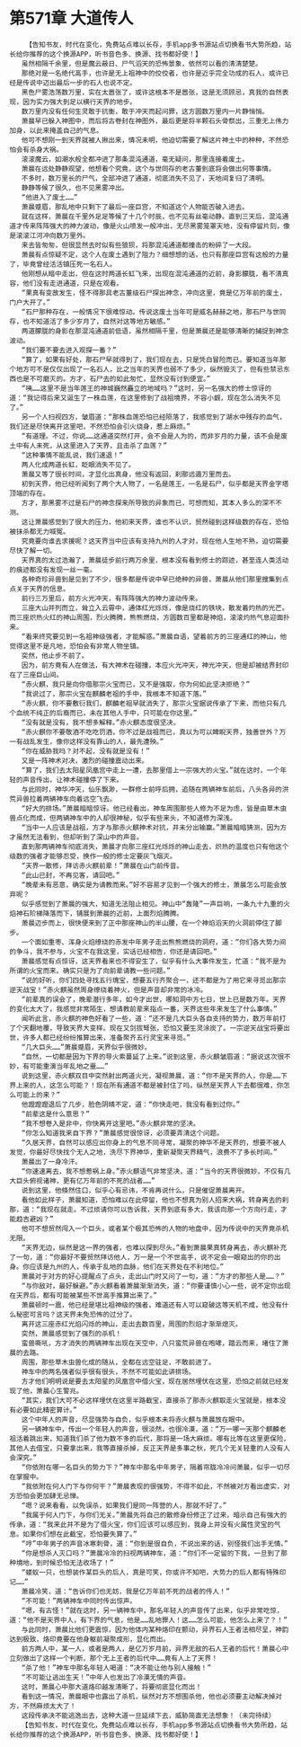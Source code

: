 # 第571章 大道传人
        【告知书友，时代在变化，免费站点难以长存，手机app多书源站点切换看书大势所趋，站长给你推荐的这个换源APP，听书音色多、换源、找书都好使！】
       虽然相隔千余里，但是魔云蔽日、尸气滔天的恐怖景象，依然可以看的清清楚楚。
       那绝对是一名绝代高手，也许是无上祖神中的佼佼者，也许是近乎完全功成的石人，或许已经是传说中迈出最后一步的石人也说不定。
       黑色尸雾浩荡数万里，实在太嚣张了，或许这根本不是嚣张，这是无须顾忌，真我的自然表现，因为实力强大到足以横行天界的地步。
       数万里内没有任何生灵敢于抗衡，敢于冲天而起问罪，这方圆数万里内一片静悄悄。
       萧晨早已躲入神图中，而后将古卷封在神图外，最后更是将半颗石头骨祭出，三重无上伟力加身，以此来掩盖自己的气息。
       他可不想刚一到天界就被人揪出来，情况未明，他迫切需要了解这片神土中的种种，不然恐怕会有杀身大祸。
       滚滚魔云，如潮水般全都冲进了那条混沌通道，毫无疑问，那里连接着废土。
       萧晨在远处静静观望，他想看个究竟，这个与世同存的老古董到底将会做出何等事情。
       不多时，数万里长的尸气，全部冲进了通道，彻底消失不见了，天地间复归了清明。
       静静等候了很久，也不见黑雾冲出。
       “他进入了废土……”
       萧晨蹙眉，那乱地中只剩下了最后一座巨宫，不知道这个人物能否破入进去。
       就在这样，萧晨在千里外足足等候了十几个时辰，也不见有丝毫动静。直到三天后，混沌通道才传来阵阵强大的神力波动，像是火山喷发一般冲出，无尽黑雾笼罩天地，没有停留片刻，像是滚滚江河冲向数万里外。
       来去皆匆匆，但很显然去时似有些狼狈，将那混沌通道都撞击的粉碎了一大段。
       萧晨有点惊疑不定，这个人在废土遇到了阻力？细想想的话，也只有那座巨宫有这般的力量了，毕竟曾经活活镇压死一名石人。
       他刚想从暗中走出，但在这时两道长虹飞来，出现在混沌通道的近前，身影朦胧，看不清真容，他们没有走进通道，只是在观看。
       “果真有变故发生，怪不得那具老古董级石尸探出神念，冲向这里，竟是亿万年前的废土，门户大开了。”
       “石尸那种存在，一般情况下很难惊动。传说这废土当年可是威名赫赫之地，那石尸与世同存，也不知道活了多少岁月了，自然对这等地方敏感。”
       两道朦胧的身影在那混沌通道前低语，虽然相隔千里，但是萧晨还是能够清晰的捕捉到神念波动。
       “我们要不要去进入观探一番？”
       “算了，如果有好处，那石尸早就得到了，我们现在去，只是凭白冒险而已。要知道当年那个地方可不是仅仅出现了一名石人，比之当年的天界也弱不了多少，纵然毁灭了，但有些禁忌东西也是不可磨灭的。方才，石尸去的如此匆忙，显然没有讨到便宜。”
       “咦……这里不是当年莲王的神城巍然矗立的地域吗？”这时，另一名强大的修士惊讶的道：“我记得后来又诞生了一株血莲，在这里修到了战祖境界，不容小觑，现在怎么消失不见了。”
       另一个人扫视四方，皱眉道：“那株血莲恐怕已经陨落了，我感觉到了湖水中残存的血气，我们还是尽快离开这里吧，不然恐怕会引火烧身，惹上麻烦。”
       “有道理。不过，你说……这通道突然打开，会不会是人为的，而非岁月的力量，该不会是废土中有人未死，从这里进入了天界，且击杀了血莲？”
       “这种事情不能乱说，我们速退！”
       两人化成两道长虹，眨眼消失不见了。
       萧晨又等了很长时间，才显化出真身，他没有返回，刹那远遁万里而去。
       初到天界，他已经听闻到了两个大人物了，一名是莲王，一名是石尸，似乎都是天界金字塔顶端的存在。
       方才，那黑雾不过是石尸的神念探来所导致的异象而已，可想而知，其本人多么的深不不测。
       这让萧晨感觉到了很大的压力，他初来天界，谁也不认识，贸然碰到这样级数的存在，恐怕被抹杀都无力喊冤。
       究竟要向谁去求援呢？这天界当中应该有支持九州的人才对，现在他人生地不熟，迫切需要尽快了解一切。
       天界真的太过浩瀚了，萧晨徒步前行两万余里，根本没有看到修士的踪迹，甚至连人类活动的痕迹都没有发现一丝一毫。
       各种奇珍异兽到是见到了不少，很多都是传说中早已绝种的异兽，萧晨从他们那里搜集到点点关于天界的信息。
       前行三万里后，前方火光冲天，有阵阵强大的神力波动传来。
       三座大山并列而立，耸立入云霄中，通体红光烁烁，像是烧红的铁块，散发着灼热的光芒。而三座炽热火红的神山周围，烈火腾腾，熊熊燃烧，方圆数百里都是神焰，滚滚灼热气息迎面扑来。
       “看来终究要见到一名祖神级强者，才能解惑。”萧晨自语，望着前方的三座通红的神山，他觉得这里不是凡地，恐怕会有非常人物坐镇。
       突然，他止步不前了。
       因为，前方竟有人在做法，有大神术在碰撞，本应火光冲天，神光冲天，但是却被结界封印在了三座巨山间。
       “赤火麒，我只是向你借那宗火宝而已，又不是强取，你为何如此坚决拒绝？”
       “我说过了，那宗火宝在麒麟老祖的手中，我根本不知道下落。”
       “赤火麒，你不要敷衍我们，麒麟老祖早就消失了，那宗火宝据说传承了下来，而他只有几个血统不纯正的后裔而已，未在其他人手中，只可能在你这里。”
       “没有就是没有，我不想多解释。”赤火麒态度很坚决。
       “赤火麒你不要敬酒不吃吃罚酒，你不过是战祖而已，真以为可以睥睨天界，独善世外？万一有战乱发生，像你这样没有靠山的人，最先遭殃。”
       “你在威胁我吗？对不起，没有就是没有！”
       又是一阵神术对决，激烈的碰撞震动出来。
       “算了，我们去太阳星凤凰宫中走上一遭，去那里借上一宗强大的火宝。”就在这时，一个年轻的声音传出，让神术碰撞停了下来。
       与此同时，神华冲天，仙乐飘渺，一群修士前呼后拥，追随在两辆神车前后，八头各异的洪荒异兽拉着两辆神车向着远空飞去。
       “好大的排场。”萧晨暗暗惊讶。他已经看出，神车周围那些人修为不足为虑，皆是由草木虫兽点化而成，但两辆神车中的人却很神秘，似乎有些来头，不知道修为深浅。
       “当中一人应该是战祖，方才与那赤火麒神术对抗，并未分出输赢。”萧晨暗暗猜测，因为方才虽然无法看到，但却听到了深山中的声音。
       直到那两辆神车彻底消失，萧晨才向那三座红光烁烁的神山走去，炽热的温度也只有他这个级数的强者才能够忍受，换作一般的修士定要灰飞烟灭。
       “天界一散修，拜访赤火麒前辈！”萧晨在山门前传音。
       “此山已封，不再见客，请回吧。”
       “晚辈未有恶意，确实是为请教而来。”好不容易才见到一个强大的修士，萧晨怎么可能会放弃呢？
       似乎感觉到了萧晨的强大，知道无法阻止相见。神山中“轰隆”一声巨响，一条九十九重的火焰神石阶梯降落而下，铺展到萧晨的近前，上面烈焰腾腾。
       萧晨迈步而上，很快便来到了正中那座神山的半山腰，在一个神焰滔天的火洞前停住了脚步。
       一个面如重枣、浑身火焰缭绕的赤发中年男子走出熊熊燃烧的洞府，道：“你们各大势力间的争斗，我不参与，火宝不在我这里，实话已经相告，你还是请回吧。”
       萧晨感觉有点惊讶，这天界看来也不得安生了，似乎有什么大事件发生，忙道：“我不是为所谓的火宝而来。确实只是为了向前辈请教一些问题。”
       “说的好听，你们四处寻找五行瑰宝，想要五行齐聚合一，还不都是为了用它来寻觅出那宗逆天战宝！”赤火麒虽然周身缭绕着神火，但是声音却非常的冰冷。
       “前辈真的误会了，晚辈潜行多年，如今才出世，哪知洞中方七日，世上已是数万年。天界的变化太大了，我感觉非常陌生，想请教前辈来指点一番，天界这些年来发生了什么事情。”
       闻听此言，赤火麒的神色好看了一些，道：“还不是几大巨头各自支持的势力，数万年前打了个天翻地覆，导致天界大变样。现在又剑拔弩张，恐怕又要生灵涂炭了。一宗逆天战宝将要出世，许多人都已经纷纷推算出来，准备聚齐五行灵宝来寻觅。”
       “几大巨头……”萧晨蹙眉，天界似乎很微妙。
       “自然，一切都是因为下界的导火索蔓延了上来。”说到这里，赤火麒皱眉道：“据说这次很不妙，有可能重演当年乱地之噩……”
       说到这里，赤火麒双目中突然射出两道火光，凝视萧晨，道：“你不是天界的人，你是……下界上来的人，这怎么可能？！现在所有通道不都是被封住了吗，纵然是天界人下去都很难，你怎么可能上的来？”
       他蹬蹬蹬退后了几步，脸色阴晴不定，道：“你快走吧，我没有看到过你。”
       “前辈这是什么意思？”
       “我不想卷入是非中，你快离开这里吧。”赤火麒非常的坚决。
       “你怎么知道我来自下界？”萧晨感觉很惊讶，必须要弄清这个问题。
       “久居天界，自然可以感应出你身上的气息不同寻常，凝聚的神华不是天界的，想要不被人发觉，你最好尽快找个无人之地，洗尽下界神华，重新凝聚天界精气，浪费不了多长时间。”
       萧晨出了一身冷汗。
       “你速速离去，我不想惹祸上身。”赤火麒语气非常坚决，道：“当今的天界很微妙，不仅有几大巨头俯视诸神，更有亿万年前的不死的战者……”
       说到这里，他倏然住口，似乎心有忌讳，不肯再说什么，只是催促萧晨离开。
       看他如此样子，萧晨知道，恐怕难以在此停留，他也不想真为别人招来大祸，转身离去的刹那，道：“我现在就走。不过烦请你可以告诉我，天界到底有多大，我该向那一个方向行走，才能趋吉避凶？”
       他可不想贸然闯入一个巨头，或者某个极其恐怖的人物的地盘中，因为传说中的天界竟杀机无限。
       “天界无边，纵然是这一界的强者，也难以探到尽头。”看到萧晨果真转身离去，赤火麒补充了一句，道：“你最好不要贸然拜访他人，万一是一个不世高手，说不定会一眼窥出的你的出身。你应该是九州的人，传承于乱地的血脉，他们在天界处在不利地位。”
       萧晨对于对方的好心提醒点了点头，走出山门时又问了一句，道：“方才的那些人是……？”
       “与你敌对，最好躲避。”赤火麒看着萧晨渐渐消失，道：“你要谨慎小心一些，说不定你出现在天界后，都有可能被某些不世高手推算出来了。”
       萧晨顿时一震，他已经是堪比祖神级的强者，难道还有人可以窥破这等天机不成，他没有什么秘密可言吗？这天界未免恐怖的过分了。
       离开这三座赤红光焰闪烁的神山，走出去数百里，周围的烈焰才渐渐熄灭。
       突然，萧晨感觉到了强烈的杀机！
       蛮兽嘶吼，方才消失的两辆神车出现在天空中，八只蛮荒异兽在咆哮，踏云而来，堵住了萧晨的去路。
       周围，那些草木虫兽化成的随从，全都在远空驻足，不敢前进了。
       神车中的两名强者似乎很有很头，不然不可能如此讲排场。
       方才他们明明说是要去太阳星的凤凰宫中借火宝，现在居然埋伏在这里，恐怕之前就已经发现了他，萧晨心生警兆。
       “其实，我们大可不必这样埋伏在这里半路截宝，直接杀了那赤火麒取走火宝就是，根本没有必要如此精密算计。”
       这个中年人的声音，尽显强势与自负，似乎根本未将赤火麒与萧晨放在眼中。
       另一辆神车中，传出一个年轻人的声音，很淡然，也很冷漠，道：“万一哪一天那个麒麟老祖活着跳出来，知道我们杀了他为数不多的后代，那将是一场大麻烦。哪有比等在这里更保险，其他人去借宝，只要拿出来，我等直接杀掉，反正天界是多事之秋，死几个无关轻重的人没有人会深究。”
       “你依附在哪一名巨头的势力下？”神车中那名中年男子，隔着帘胧冷冷问萧晨，似乎一切尽在掌握中。
       “我依附在何人门下与你何干？”萧晨表现的很强势，不得不如此，不然被对方看出虚实，对方恐怕会更加肆无忌惮。
       “嗯？说来看看，以免误杀，如果我们是同一阵营的人，那就不好了。”
       “我属于何人门下，与你们无关。”萧晨先将自己的散修身份修正了过来，暗示自己有强大的传承，道：“我来此并不是为了借火宝，你们应该可以感应到，我身上并没有火属性灵宝的气息。如果你们想在此截宝，恐怕要失算了。”
       “哼”中年男子的声音冰寒刺骨，道：“你到是很自负，不说出来的话，别怪我们出手无情。”
       “你是想杀人灭口吗？”萧晨冷冷的扫视两辆神车，道：“你们不一定留的下我，一旦到了那种境地，到时候恐怕无法收场了！”
       “蝼蚁一只，也想装作某巨头的后人，真是可笑，你或许不知吧，大势力的后人都有特殊印记……”
       萧晨冷笑，道：“告诉你们也无妨，我是亿万年前不死的战者的传人！”
       “不可能！”两辆神车中同时传出惊声。
       “嗯，有古怪！”就在这时，另一辆神车中，那名年轻人的声音传了出来，似乎非常吃惊，道：“他不是天界中人，有下界的气息，他是……乱地罪人！这……怎么可能，他怎么上来了？！”
       与此同时，萧晨比他们更震惊，因为他体内某种烙印在颤动，异界石人王者法相尽呈，神韵达到极致，烙印竟要在他身躯前凝聚成形，显化而出。
       前方两人中，某一人，或者是两人，是亿万岁月前，异界无敌的石人王者的后代！萧晨心中立刻做出了这样一个判断，那个无上王者的后代中……竟有人上了天界！
       “杀了他！”神车中那名年轻人喝道：“决不能让他与别人接触！”
       “不可能让逃出生天！”中年人也发出了冷漠无情的声音。
       这时，萧晨心中那大道烙印越发清晰了，将要彻底显化而出！
       看到这一情况，萧晨眼中也露出了杀机，纵然对方不想围杀他，他也必须要主动解决掉对方，不然麻烦太大了！
       这段传承决不能逃逸出去，这种大道一旦延续下去，威胁简直无法想象！（未完待续）
       【告知书友，时代在变化，免费站点难以长存，手机app多书源站点切换看书大势所趋，站长给你推荐的这个换源APP，听书音色多、换源、找书都好使！】